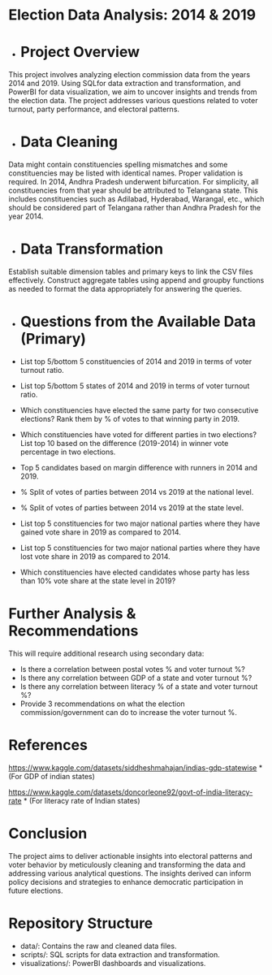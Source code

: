 
# Election Data Analysis: 2014 & 2019

 * # Project Overview
This project involves analyzing election commission data from the years 2014 and 2019. Using  SQLfor data extraction and transformation, and PowerBI for data visualization, we aim to uncover insights and trends from the election data. The project addresses various questions related to voter turnout, party performance, and electoral patterns.

 * # Data Cleaning
Data might contain constituencies spelling mismatches and some constituencies may be listed with identical names. Proper validation is required. In 2014, Andhra Pradesh underwent bifurcation. For simplicity, all constituencies from that year should be attributed to Telangana state. This includes constituencies such as Adilabad, Hyderabad, Warangal, etc., which should be considered part of Telangana rather than Andhra Pradesh for the year 2014.

*  # Data Transformation
Establish suitable dimension tables and primary keys to link the CSV files effectively.
Construct aggregate tables using append and groupby functions as needed to format the data appropriately for answering the queries.

 *  # Questions from the Available Data (Primary)

 * List top 5/bottom 5 constituencies of 2014 and 2019 in terms of voter turnout ratio.
* List top 5/bottom 5 states of 2014 and 2019 in terms of voter turnout ratio.
* Which constituencies have elected the same party for two consecutive elections? Rank them by % of votes to that winning party in 2019.
* Which constituencies have voted for different parties in two elections? List top 10 based on the difference (2019-2014) in winner vote percentage in two elections.
* Top 5 candidates based on margin difference with runners in 2014 and 2019.
* % Split of votes of parties between 2014 vs 2019 at the national level.
* % Split of votes of parties between 2014 vs 2019 at the state level.
* List top 5 constituencies for two major national parties where they have gained vote share in 2019 as compared to 2014.
* List top 5 constituencies for two major national parties where they have lost vote share in 2019 as compared to 2014.
* Which constituencies have elected candidates whose party has less than 10% vote share at the state level in 2019?

 # Further Analysis & Recommendations
  This will require additional research using secondary data:

 * Is there a correlation between postal votes % and voter turnout %?
* Is there any correlation between GDP of a state and voter turnout %?
* Is there any correlation between literacy % of a state and voter turnout %?
* Provide 3 recommendations on what the election commission/government can do to increase the voter turnout %.

# References
https://www.kaggle.com/datasets/siddheshmahajan/indias-gdp-statewise *  (For GDP of indian states)

https://www.kaggle.com/datasets/doncorleone92/govt-of-india-literacy-rate   * (For literacy rate of Indian states)

# Conclusion
The project aims to deliver actionable insights into electoral patterns and voter behavior by meticulously cleaning and transforming the data and addressing various analytical questions. The insights derived can inform policy decisions and strategies to enhance democratic participation in future elections.
# Repository Structure
* data/: Contains the raw and cleaned data files.
* scripts/: SQL scripts for data extraction and transformation.
* visualizations/: PowerBI dashboards and visualizations.
